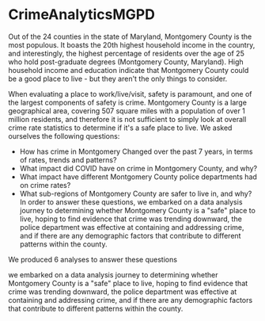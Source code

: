 # CrimeAnalyticsMGPD
Out of the 24 counties in the state of Maryland, Montgomery County is the most populous. It boasts the 20th highest household income in the country, and interestingly, the highest percentage of residents over the age of 25 who hold post-graduate degrees (Montgomery County, Maryland). High household income and education indicate that Montgomery County could be a good place to live - but they aren't the only things to consider.

When evaluating a place to work/live/visit, safety is paramount, and one of the largest components of safety is crime. Montgomery County is a large geographical area, covering 507 square miles with a population of over 1 million residents, and therefore it is not sufficient to simply look at overall crime rate statistics to determine if it's a safe place to live. We asked ourselves the following questions:

- How has crime in Montgomery Changed over the past 7 years, in terms of rates, trends and patterns?
- What impact did COVID have on crime in Montgomery County, and why?
- What impact have different Montgomery County police departments had on crime rates?
- What sub-regions of Montgomery County are safer to live in, and why?
In order to answer these questions, we embarked on a data analysis journey to determining whether Montgomery County is a "safe" place to live, hoping to find evidence that crime was trending downward, the police department was effective at containing and addressing crime, and if there are any demographic factors that contribute to different patterns within the county.

We produced 6 analyses to answer these questions


we embarked on a data analysis journey to determining whether Montgomery County is a "safe" place to live, hoping to find evidence that crime was trending downward, the police department was effective at containing and addressing crime, and if there are any demographic factors that contribute to different patterns within the county.
